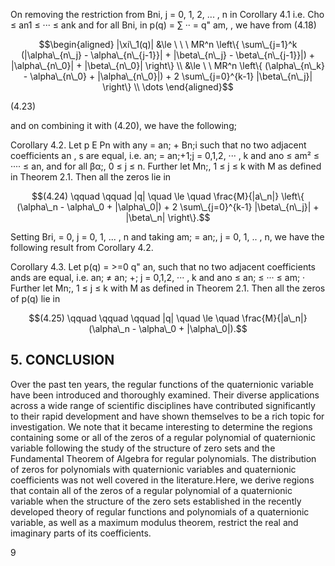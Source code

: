 On removing the restriction from Bni, j = 0, 1, 2, ... , n in Corollary 4.1 i.e. Cho ≤ an1 ≤ ··· ≤ ank and for all Bni, in p(q) = ∑ ·· = q" am, , we have from (4.18)

$$\begin{aligned} |\xi\_1(q)| &\le \ \ \ MR^n \left\{ \sum\_{j=1}^k (|\alpha\_{n\_j} - \alpha\_{n\_{j-1}}| + |\beta\_{n\_j} - \beta\_{n\_{j-1}}|) + |\alpha\_{n\_0}| + |\beta\_{n\_0}| \right\} \\ &\le \ \ MR^n \left\{ (\alpha\_{n\_k} - \alpha\_{n\_0} + |\alpha\_{n\_0}|) + 2 \sum\_{j=0}^{k-1} |\beta\_{n\_j}| \right\} \\ \dots \end{aligned}$$

(4.23)

and on combining it with (4.20), we have the following;

Corollary 4.2. Let p E Pn with any = an; + Bn;i such that no two adjacent coefficients an , s are equal, i.e. an; = an;+1;j = 0,1,2, ··· , k and ano ≤ am² ≤ ···· ≤ an, and for all βα;, 0 ≤ j ≤ n. Further let Mn;, 1 ≤ j ≤ k with M as defined in Theorem 2.1. Then all the zeros lie in

$$(4.24) \qquad \qquad |q| \quad \le \quad \frac{M}{|a\_n|} \left\{ (\alpha\_n - \alpha\_0 + |\alpha\_0|) + 2 \sum\_{j=0}^{k-1} |\beta\_{n\_j}| + |\beta\_n| \right\}.$$

Setting Bri, = 0, j = 0, 1, ... , n and taking am; = an;, j = 0, 1, .. , n, we have the following result from Corollary 4.2.

Corollary 4.3. Let p(q) = >=0 q" an, such that no two adjacent coefficients ands are equal, i.e. an; ≠ an; +; j = 0,1,2, ··· , k and ano ≤ an; ≤ ··· ≤ am; · Further let Mn;, 1 ≤ j ≤ k with M as defined in Theorem 2.1. Then all the zeros of p(q) lie in

$$(4.25) \qquad \qquad \qquad |q| \quad \le \quad \frac{M}{|a\_n|} (\alpha\_n - \alpha\_0 + |\alpha\_0|).$$

## 5. CONCLUSION

Over the past ten years, the regular functions of the quaternionic variable have been introduced and thoroughly examined. Their diverse applications across a wide range of scientific disciplines have contributed significantly to their rapid development and have shown themselves to be a rich topic for investigation. We note that it became interesting to determine the regions containing some or all of the zeros of a regular polynomial of quaternionic variable following the study of the structure of zero sets and the Fundamental Theorem of Algebra for regular polynomials. The distribution of zeros for polynomials with quaternionic variables and quaternionic coefficients was not well covered in the literature.Here, we derive regions that contain all of the zeros of a regular polynomial of a quaternionic variable when the structure of the zero sets established in the recently developed theory of regular functions and polynomials of a quaternionic variable, as well as a maximum modulus theorem, restrict the real and imaginary parts of its coefficients.

9